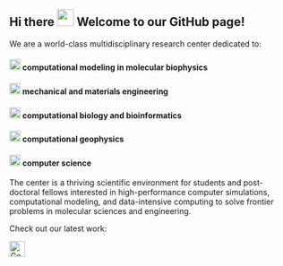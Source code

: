## Hi there <img src="https://user-images.githubusercontent.com/82110564/189553856-2e7f8f30-80b4-484f-bfaa-9e5eb10f24e5.gif" width="30"> Welcome to our GitHub page!
 
We are a world-class multidisciplinary research center dedicated to:
 

#### <img src="https://fonts.gstatic.com/s/e/notoemoji/latest/1f48e/512.gif" alt="💎" width="20" height="20"> computational modeling in molecular biophysics

#### <img src="https://fonts.gstatic.com/s/e/notoemoji/latest/1f48e/512.gif" alt="💎" width="20" height="20"> mechanical and materials engineering

#### <img src="https://fonts.gstatic.com/s/e/notoemoji/latest/1f48e/512.gif" alt="💎" width="20" height="20"> computational biology and bioinformatics

#### <img src="https://fonts.gstatic.com/s/e/notoemoji/latest/1f48e/512.gif" alt="💎" width="20" height="20"> computational geophysics

#### <img src="https://fonts.gstatic.com/s/e/notoemoji/latest/1f48e/512.gif" alt="💎" width="20" height="20"> computer science

The center is a thriving scientific environment for students and post-doctoral fellows interested in high-performance computer simulations, computational modeling, and data-intensive computing to solve frontier problems in molecular sciences and engineering.

Check out our latest work: 

<a href="https://scholar.google.com.br/citations?user=UmSLN7sAAAAJ&hl=en"><img src="https://img.shields.io/badge/-Google%20Scholar-4285F4?logo=google-scholar&logoColor=white&style=for-the-badge&logoWidth=20" height="28" alt="Google Scholar" /></a>
